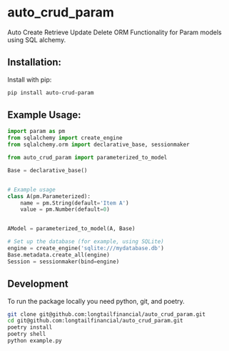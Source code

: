 # auto_crud_param
Auto Create Retrieve Update Delete ORM Functionality for Param models using SQL alchemy.

## Installation:

Install with pip:
```bash
pip install auto-crud-param
```


## Example Usage: 

```python
import param as pm
from sqlalchemy import create_engine
from sqlalchemy.orm import declarative_base, sessionmaker

from auto_crud_param import parameterized_to_model

Base = declarative_base()


# Example usage
class A(pm.Parameterized):
    name = pm.String(default='Item A')
    value = pm.Number(default=0)


AModel = parameterized_to_model(A, Base)

# Set up the database (for example, using SQLite)
engine = create_engine('sqlite:///mydatabase.db')
Base.metadata.create_all(engine)
Session = sessionmaker(bind=engine)
```


## Development

To run the package locally you need python, git, and poetry.

```bash
git clone git@github.com:longtailfinancial/auto_crud_param.git
cd git@github.com:longtailfinancial/auto_crud_param.git
poetry install
poetry shell
python example.py
```
